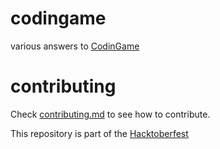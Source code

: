 # codingame
various answers to [CodinGame](https://www.codingame.com)


# contributing
Check [contributing.md](CONTRIBUTING.md) to see how to contribute.

This repository is part of the [Hacktoberfest](https://hacktoberfest.digitalocean.com/)
